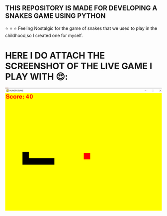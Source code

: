 ## THIS REPOSITORY IS MADE FOR DEVELOPING A SNAKES GAME USING PYTHON
:star: :star: :star:
Feeling Nostalgic for the game of snakes that we used to play in the childhood,so I created one for myself.

#  HERE I DO ATTACH THE SCREENSHOT OF THE LIVE GAME I PLAY WITH  :heart_eyes::

![alt text](PIC1.png)
